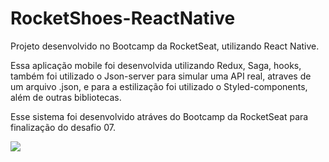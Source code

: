 # RocketShoes-ReactNative

Projeto desenvolvido no Bootcamp da RocketSeat, utilizando React Native.

Essa aplicação mobile foi desenvolvida utilizando Redux, Saga, hooks, também foi utilizado o Json-server para simular uma API real, atraves de um arquivo .json, e para a estilização foi utilizado o Styled-components, além de outras bibliotecas.

Esse sistema foi desenvolvido atráves do Bootcamp da RocketSeat para finalização do desafio 07.

![](src/assets/gif/rocketshoesRN.gif)

